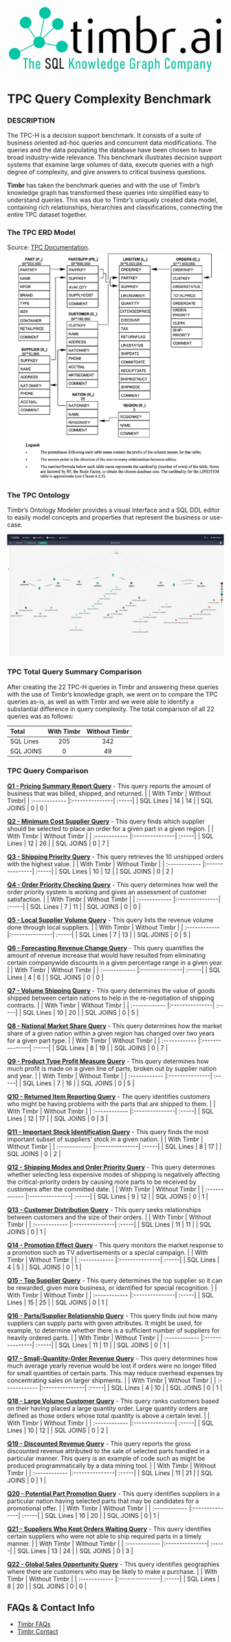 ![Timbr logo description](Timbr_logo.png)

# TPC Query Complexity Benchmark

### DESCRIPTION
The TPC-H is a decision support benchmark. It consists of a suite of business oriented ad-hoc queries and concurrent data modifications. The queries and the data populating the database have been chosen to have broad industry-wide relevance. This benchmark illustrates decision support systems that examine large volumes of data, execute queries with a high degree of complexity, and give answers to critical business questions.

**Timbr** has taken the benchmark queries and with the use of Timbr’s knowledge graph has transformed these queries into simplified easy to understand queries. This was due to Timbr’s uniquely created data model, containing rich relationships, hierarchies and classifications, connecting the entire TPC dataset together. 

### The TPC ERD Model
Source: [TPC Documentation](https://www.tpc.org/tpc_documents_current_versions/pdf/tpc-h_v2.17.1.pdf). 
![TPC_Ontology](TPC_ERD_Model.jpg)

### The TPC Ontology
Timbr’s Ontology Modeler provides a visual interface and a SQL DDL editor to easily model concepts and properties that represent the business or use-case.

![TPC_Ontology](TPC_Ontology.png)

### TPC Total Query Summary Comparison
After creating the 22 TPC-H queries in Timbr and answering these queries with the use of Timbr’s knowledge graph, we went on to compare the TPC queries as-is, as well as with Timbr and we were able to identify a substantial difference in query complexity. The total comparison of all 22 queries was as follows: 

|  **Total** | With Timbr  | Without Timbr |
| :------------ |:---------------:| :-----:|
| SQL Lines     | 205 | 342 |
| SQL JOINS     | 0   | 49  |

### TPC Query Comparison

**[Q1 - Pricing Summary Report Query](https://github.com/WPSemantix/TPC_Query_Complexity_Benchmark/blob/main/TPC_Queries/TPC_Q01.sql)** - This query reports the amount of business that was billed, shipped, and returned.
| | With Timbr  | Without Timbr| 
| :------------ |:---------------| :-----|
| SQL Lines     | 14 | 14 |
| SQL JOINS     | 0   | 0  |

**[Q2 - Minimum Cost Supplier Query](https://github.com/WPSemantix/TPC_Query_Complexity_Benchmark/blob/main/TPC_Queries/TPC_Q02.sql)** - This query finds which supplier should be selected to place an order for a given part in a given region.
| | With Timbr | Without Timbr | 
| :------------ |:---------------| :-----|
| SQL Lines     | 12 | 26 |
| SQL JOINS     | 0   | 7  |

**[Q3 - Shipping Priority Query](https://github.com/WPSemantix/TPC_Query_Complexity_Benchmark/blob/main/TPC_Queries/TPC_Q03.sql)** - This query retrieves the 10 unshipped orders with the highest value.
| | With Timbr  | Without Timbr | 
| :------------ |:---------------| :-----|
| SQL Lines     | 10 | 12 |
| SQL JOINS     | 0   | 2  |


**[Q4 - Order Priority Checking Query](https://github.com/WPSemantix/TPC_Query_Complexity_Benchmark/blob/main/TPC_Queries/TPC_Q04.sql)** - This query determines how well the order priority system is working and gives an assessment of customer satisfaction.
| | With Timbr  | Without Timbr | 
| :------------ |:---------------| :-----|
| SQL Lines     | 7 | 11 |
| SQL JOINS     | 0   | 0  |


**[Q5 - Local Supplier Volume Query](https://github.com/WPSemantix/TPC_Query_Complexity_Benchmark/blob/main/TPC_Queries/TPC_Q05.sql)** - This query lists the revenue volume done through local suppliers.
| | With Timbr  | Without Timbr | 
| :------------ |:---------------| :-----|
| SQL Lines     | 7 | 13 |
| SQL JOINS     | 0   | 5  |


**[Q6 - Forecasting Revenue Change Query](https://github.com/WPSemantix/TPC_Query_Complexity_Benchmark/blob/main/TPC_Queries/TPC_Q06.sql)** - This query quantifies the amount of revenue increase that would have resulted from eliminating certain companywide discounts in a given percentage range in a given year.
| | With Timbr  | Without Timbr | 
| :------------ |:---------------| :-----|
| SQL Lines     | 4 | 6 |
| SQL JOINS     | 0   | 0  |


**[Q7 - Volume Shipping Query](https://github.com/WPSemantix/TPC_Query_Complexity_Benchmark/blob/main/TPC_Queries/TPC_Q07.sql)** - This query determines the value of goods shipped between certain nations to help in the re-negotiation of shipping contracts.
| | With Timbr  | Without Timbr | 
| :------------ |:---------------| :-----|
| SQL Lines     | 10 | 20 |
| SQL JOINS     | 0   | 5  |

**[Q8 - National Market Share Query](https://github.com/WPSemantix/TPC_Query_Complexity_Benchmark/blob/main/TPC_Queries/TPC_Q08.sql)** - This query determines how the market share of a given nation within a given region has changed over two years for a given part type.
| | With Timbr  | Without Timbr | 
| :------------ |:---------------| :-----|
| SQL Lines     | 8 | 19 |
| SQL JOINS     | 0   | 7  |

**[Q9 - Product Type Profit Measure Query](https://github.com/WPSemantix/TPC_Query_Complexity_Benchmark/blob/main/TPC_Queries/TPC_Q09.sql)** - This query determines how much profit is made on a given line of parts, broken out by supplier nation and year.
| | With Timbr  | Without Timbr | 
| :------------ |:---------------| :-----|
| SQL Lines     | 7 | 16 |
| SQL JOINS     | 0   | 5  |


**[Q10 - Returned Item Reporting Query](https://github.com/WPSemantix/TPC_Query_Complexity_Benchmark/blob/main/TPC_Queries/TPC_Q10.sql)** - The query identifies customers who might be having problems with the parts that are shipped to them.
| | With Timbr  | Without Timbr | 
| :------------ |:---------------| :-----|
| SQL Lines     | 12 | 17 |
| SQL JOINS     | 0   | 3  |


**[Q11 - Important Stock Identification Query](https://github.com/WPSemantix/TPC_Query_Complexity_Benchmark/blob/main/TPC_Queries/TPC_Q11.sql)** - This query finds the most important subset of suppliers’ stock in a given nation.
| | With Timbr  | Without Timbr | 
| :------------ |:---------------| :-----|
| SQL Lines     | 8 | 17 |
| SQL JOINS     | 0   | 2  |

**[Q12 - Shipping Modes and Order Priority Query](https://github.com/WPSemantix/TPC_Query_Complexity_Benchmark/blob/main/TPC_Queries/TPC_Q12.sql)** - This query determines whether selecting less expensive modes of shipping is negatively affecting the critical-priority orders by causing more parts to be received by customers after the committed date.
| | With Timbr  | Without Timbr | 
| :------------ |:---------------| :-----|
| SQL Lines     | 9 | 12 |
| SQL JOINS     | 0   | 1  |


**[Q13 - Customer Distribution Query](https://github.com/WPSemantix/TPC_Query_Complexity_Benchmark/blob/main/TPC_Queries/TPC_Q13.sql)** - This query seeks relationships between customers and the size of their orders.
| | With Timbr  | Without Timbr | 
| :------------ |:---------------| :-----|
| SQL Lines     | 11 | 11 |
| SQL JOINS     | 0   | 1  |


**[Q14 - Promotion Effect Query](https://github.com/WPSemantix/TPC_Query_Complexity_Benchmark/blob/main/TPC_Queries/TPC_Q14.sql)** - This query monitors the market response to a promotion such as TV advertisements or a special campaign.
| | With Timbr  | Without Timbr | 
| :------------ |:---------------| :-----|
| SQL Lines     | 4 | 5 |
| SQL JOINS     | 0   | 1  |

**[Q15 - Top Supplier Query](https://github.com/WPSemantix/TPC_Query_Complexity_Benchmark/blob/main/TPC_Queries/TPC_Q15.sql)** - This query determines the top supplier so it can be rewarded, given more business, or identified for special recognition.
| | With Timbr  | Without Timbr | 
| :------------ |:---------------| :-----|
| SQL Lines     | 15  | 25 |
| SQL JOINS     | 0   | 1  |

**[Q16 - Parts/Supplier Relationship Query](https://github.com/WPSemantix/TPC_Query_Complexity_Benchmark/blob/main/TPC_Queries/TPC_Q16.sql)** - This query finds out how many suppliers can supply parts with given attributes. It might be used, for example, to determine whether there is a sufficient number of suppliers for heavily ordered parts.
| | With Timbr  | Without Timbr | 
| :------------ |:---------------| :-----|
| SQL Lines     | 11 | 11 |
| SQL JOINS     | 0   | 1  |


**[Q17 - Small-Quantity-Order Revenue Query](https://github.com/WPSemantix/TPC_Query_Complexity_Benchmark/blob/main/TPC_Queries/TPC_Q17.sql)** - This query determines how much average yearly revenue would be lost if orders were no longer filled for small quantities of certain parts. This may reduce overhead expenses by concentrating sales on larger shipments.
| | With Timbr  | Without Timbr | 
| :------------ |:---------------| :-----|
| SQL Lines     | 4 | 10 |
| SQL JOINS     | 0   | 1  |


**[Q18 - Large Volume Customer Query](https://github.com/WPSemantix/TPC_Query_Complexity_Benchmark/blob/main/TPC_Queries/TPC_Q18.sql)** - This query ranks customers based on their having placed a large quantity order. Large quantity orders are defined as those orders whose total quantity is above a certain level.
| | With Timbr  | Without Timbr | 
| :------------ |:---------------| :-----|
| SQL Lines     | 10 | 12 |
| SQL JOINS     | 0   | 2  |


**[Q19 - Discounted Revenue Query](https://github.com/WPSemantix/TPC_Query_Complexity_Benchmark/blob/main/TPC_Queries/TPC_Q19.sql)** - This query reports the gross discounted revenue attributed to the sale of selected parts handled in a particular manner. This query is an example of code such as might be produced programmatically by a data mining tool.
| | With Timbr  | Without Timbr | 
| :------------ |:---------------| :-----|
| SQL Lines     | 11 | 21 |
| SQL JOINS     | 0   | 1  |


**[Q20 - Potential Part Promotion Query](https://github.com/WPSemantix/TPC_Query_Complexity_Benchmark/blob/main/TPC_Queries/TPC_Q20.sql)** - This query identifies suppliers in a particular nation having selected parts that may be candidates for a promotional offer.
| | With Timbr  | Without Timbr | 
| :------------ |:---------------| :-----|
| SQL Lines     | 10 | 20 |
| SQL JOINS     | 0   | 1  |

**[Q21 - Suppliers Who Kept Orders Waiting Query](https://github.com/WPSemantix/TPC_Query_Complexity_Benchmark/blob/main/TPC_Queries/TPC_Q21.sql)** - This query identifies certain suppliers who were not able to ship required parts in a timely manner.
| | With Timbr  | Without Timbr | 
| :------------ |:---------------| :-----|
| SQL Lines     | 13 | 24 |
| SQL JOINS     | 0   | 3  |


**[Q22 - Global Sales Opportunity Query](https://github.com/WPSemantix/TPC_Query_Complexity_Benchmark/blob/main/TPC_Queries/TPC_Q22.sql)** - This query identifies geographies where there are customers who may be likely to make a purchase.
| | With Timbr  | Without Timbr | 
| :------------ |:---------------| :-----|
| SQL Lines     | 8 | 20 |
| SQL JOINS     | 0   | 0  |

## FAQs & Contact Info

* [Timbr FAQs](https://timbr.ai/timbr-faqs/)  
* [Timbr Contact](https://timbr.ai/contact/)
